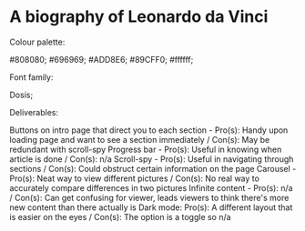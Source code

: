# A biography of Leonardo da Vinci

Colour palette:

#808080;
#696969;
#ADD8E6;
#89CFF0;
#ffffff;

Font family:

Dosis;

Deliverables:

Buttons on intro page that direct you to each section - Pro(s): Handy upon loading page and want to see a section immediately / Con(s): May be redundant with scroll-spy
Progress bar - Pro(s): Useful in knowing when article is done / Con(s): n/a
Scroll-spy - Pro(s): Useful in navigating through sections / Con(s): Could obstruct certain information on the page
Carousel - Pro(s): Neat way to view different pictures / Con(s): No real way to accurately compare differences in two pictures
Infinite content - Pro(s): n/a / Con(s): Can get confusing for viewer, leads viewers to think there's more new content than there actually is
Dark mode: Pro(s): A different layout that is easier on the eyes / Con(s): The option is a toggle so n/a
